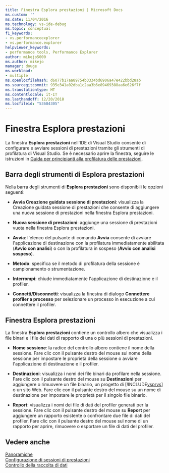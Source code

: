 ```yaml
---
title: Finestra Esplora prestazioni | Microsoft Docs
ms.custom: ''
ms.date: 11/04/2016
ms.technology: vs-ide-debug
ms.topic: conceptual
f1_keywords:
- vs.performanceexplorer
- vs.performance.explorer
helpviewer_keywords:
- performance tools, Performance Explorer
author: mikejo5000
ms.author: mikejo
manager: douge
ms.workload:
- multiple
ms.openlocfilehash: d6077b17aa89754b3334bd6906a47e422bbd28ab
ms.sourcegitcommit: 935e341a02dba1c2aa3b6e89469388aa6e626f7f
ms.translationtype: HT
ms.contentlocale: it-IT
ms.lasthandoff: 12/20/2018
ms.locfileid: "53684305"
---
```

# <a name="performance-explorer-window"></a>Finestra Esplora prestazioni

La finestra **Esplora prestazioni** nell'IDE di Visual Studio consente di configurare e avviare sessioni di prestazioni tramite gli strumenti di profilatura di Visual Studio. Se è necessario aprire la finestra, seguire le istruzioni in [Guida per principianti alla profilatura delle prestazioni](../profiling/beginners-guide-to-cpu-sampling.md).

## <a name="performance-explorer-toolbar"></a>Barra degli strumenti di Esplora prestazioni

Nella barra degli strumenti di **Esplora prestazioni** sono disponibili le opzioni seguenti:

- **Avvia Creazione guidata sessione di prestazioni**: visualizza la Creazione guidata sessione di prestazioni che consente di aggiungere una nuova sessione di prestazioni nella finestra Esplora prestazioni.

- **Nuova sessione di prestazioni**: aggiunge una sessione di prestazioni vuota nella finestra Esplora prestazioni.

- **Avvia**: l'elenco del pulsante di comando **Avvia** consente di avviare l'applicazione di destinazione con la profilatura immediatamente abilitata (**Avvio con analisi**) o con la profilatura in sospeso (**Avvio con analisi sospeso**).

- **Metodo**: specifica se il metodo di profilatura della sessione è campionamento o strumentazione.

- **Interrompi**: chiude immediatamente l'applicazione di destinazione e il profiler.

- **Connetti/Disconnetti**: visualizza la finestra di dialogo **Connettere profiler a processo** per selezionare un processo in esecuzione a cui connettere il profiler.

## <a name="performance-explorer-window"></a>Finestra Esplora prestazioni

La finestra **Esplora prestazioni** contiene un controllo albero che visualizza i file binari e i file dei dati di rapporto di una o più sessioni di prestazioni.

- **Nome sessione**: la radice del controllo albero contiene il nome della sessione. Fare clic con il pulsante destro del mouse sul nome della sessione per impostare le proprietà della sessione o avviare l'applicazione di destinazione e il profiler.

- **Destinazioni**: visualizza i nomi dei file binari da profilare nella sessione. Fare clic con il pulsante destro del mouse su **Destinazioni** per aggiungere o rimuovere un file binario, un progetto di [!INCLUDE[vsprvs](../code-quality/includes/vsprvs_md.md)] o un sito Web. Fare clic con il pulsante destro del mouse su un nome di destinazione per impostare le proprietà per il singolo file binario.

- **Report**: visualizza i nomi dei file di dati del profiler generati per la sessione. Fare clic con il pulsante destro del mouse su **Report** per aggiungere un rapporto esistente o confrontare due file di dati del profiler. Fare clic con il pulsante destro del mouse sul nome di un rapporto per aprire, rimuovere o esportare un file di dati del profiler.

## <a name="see-also"></a>Vedere anche

[Panoramiche](../profiling/overviews-performance-tools.md)  
[Configurazione di sessioni di prestazioni](../profiling/configuring-performance-sessions.md)  
[Controllo della raccolta di dati](../profiling/controlling-data-collection.md)